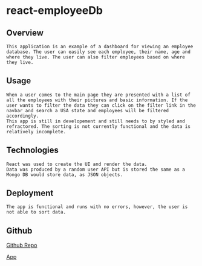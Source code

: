 # react-employeeDb

## Overview
    This application is an example of a dashboard for viewing an employee database. The user can easily see each employee, their name, age and where they live. The user can also filter employees based on where they live. 

## Usage
    When a user comes to the main page they are presented with a list of all the employees with their pictures and basic information. If the user wants to filter the data they can click on the filter link in the navbar and search a USA state and employees will be filtered accordingly.
    This app is still in developement and still needs to by styled and refractored. The sorting is not currently functional and the data is relatively incomplete. 

## Technologies
    React was used to create the UI and render the data.
    Data was produced by a random user API but is stored the same as a Mongo DB would store data, as JSON objects.

## Deployment
    The app is functional and runs with no errors, however, the user is not able to sort data. 

## Github
[Github Repo](https://github.com/MikeyP957/react-employeeDb/tree/gh-pages)

[App](https://mikeyp957.github.io/react-employeeDb/)
